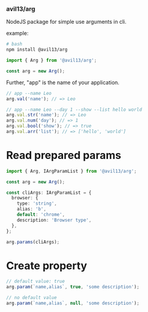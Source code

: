 ### avil13/arg

NodeJS package for simple use arguments in cli.

example:

```bash
# bash
npm install @avil13/arg
```

```ts
import { Arg } from '@avil13/arg';

const arg = new Arg();
```
Further, "app" is the name of your application.

```ts
// app --name Leo
arg.val('name'); // => Leo
```
```ts
// app --name Leo --day 1 --show --list hello world
arg.val.str('name'); // => Leo
arg.val.num('day'); // => 1
arg.val.bool('show'); // => true
arg.val.arr('list'); // => ['hello', 'world']
```

# Read prepared params

```ts
import { Arg, IArgParamList } from '@avil13/arg';

const arg = new Arg();

const cliArgs: IArgParamList = {
  browser: {
    type: 'string',
    alias: 'b',
    default: 'chrome',
    description: 'Browser type',
  },
};

arg.params(cliArgs);
```

# Create property

```ts
// default value: true
arg.param(`name,alias`, true, 'some description');

// no default value
arg.param(`name,alias`, null, 'some description');
```
